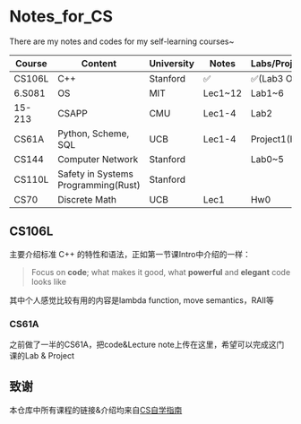 # Notes_for_CS

There are my notes and codes for my self-learning courses~

| Course | Content             | University | Notes   | Labs/Projects/Hws |
| ------ | ------------------- | ---------- | ------- | -------------- |
| CS106L | C++                 | Stanford   | ✅       | ✅(Lab3 Only)   |
| 6.S081 | OS                  | MIT        | Lec1~12 | Lab1~6         |
| 15-213 | CSAPP               | CMU        | Lec1-4  | Lab2           |
| CS61A  | Python, Scheme, SQL | UCB        | Lec1-4  | Project1(Half) |
| CS144  | Computer Network    | Stanford   |         | Lab0~5           |
| CS110L | Safety in Systems Programming(Rust) | Stanford |         |                |
| CS70 | Discrete Math | UCB | Lec1 | Hw0 |

## CS106L

主要介绍标准 C++ 的特性和语法，正如第一节课Intro中介绍的一样：

>  Focus on **code**; what makes it good, what **powerful** and **elegant** code looks like

其中个人感觉比较有用的内容是lambda function, move semantics，RAII等

### CS61A

之前做了一半的CS61A，把code&Lecture note上传在这里，希望可以完成这门课的Lab & Project



## 致谢

本仓库中所有课程的链接&介绍均来自[CS自学指南](https://csdiy.wiki/)

